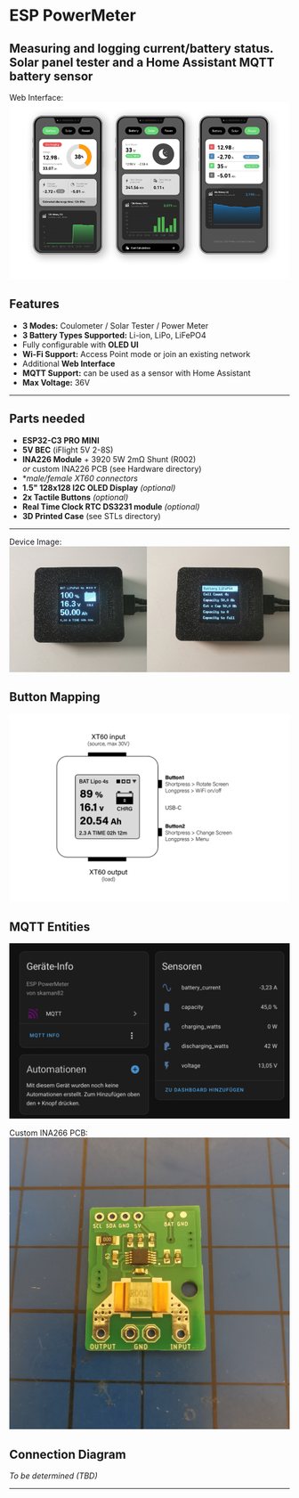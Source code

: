 # **ESP PowerMeter**

Measuring and logging current/battery status. Solar panel tester and a Home Assistant MQTT battery sensor
---
Web Interface:
![UI](img/ui.png)

## **Features**
- **3 Modes:** Coulometer / Solar Tester / Power Meter  
- **3 Battery Types Supported:** Li-ion, LiPo, LiFePO4  
- Fully configurable with **OLED UI**  
- **Wi-Fi Support:** Access Point mode or join an existing network  
- Additional **Web Interface**  
- **MQTT Support:** can be used as a sensor with Home Assistant  
- **Max Voltage:** 36V  

---

## **Parts needed**
- **ESP32-C3 PRO MINI**  
- **5V BEC** (iFlight 5V 2-8S)  
- **INA226 Module** + 3920 5W 2mΩ Shunt (R002)  
 *or* custom INA226 PCB (see Hardware directory)
- **male/female XT60 connectors*
- **1.5" 128x128 I2C OLED Display** *(optional)*  
- **2x Tactile Buttons** *(optional)*
- **Real Time Clock RTC DS3231 module** *(optional)*  
- **3D Printed Case** (see STLs directory)  

---

Device Image:
![Device](img/device.png)

## **Button Mapping**
![Buttons](img/device_operation.png)

## **MQTT Entities**
![MQTT](img/ha.png)

Custom INA266 PCB:
![PCB](img/custom_board.jpg)

## **Connection Diagram**
*To be determined (TBD)*  

---



